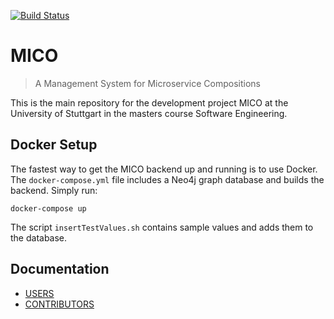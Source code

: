 
[![Build Status](https://travis-ci.org/UST-MICO/mico.svg?branch=master)](https://travis-ci.org/UST-MICO/mico)

# MICO

> A Management System for Microservice Compositions

This is the main repository for the development project MICO at the University of Stuttgart in the masters course Software Engineering.

## Docker Setup

The fastest way to get the MICO backend up and running is to use Docker.
The `docker-compose.yml` file includes a Neo4j graph database and builds the backend.
Simply run:
```
docker-compose up
```
The script `insertTestValues.sh` contains sample values and adds them to the database.

## Documentation

* [USERS](https://mico-docs.readthedocs.io) 
* [CONTRIBUTORS](https://mico-dev.readthedocs.io)
